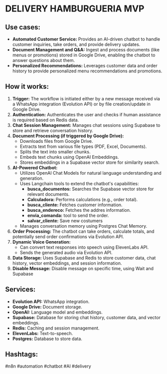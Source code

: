 # DELIVERY HAMBURGUERIA MVP

## Use cases:

- **Automated Customer Service:** Provides an AI-driven chatbot to handle customer inquiries, take orders, and provide delivery updates.
- **Document Management and Q\&A:** Ingest and process documents (like menus or promotions) stored in Google Drive, enabling the chatbot to answer questions about them.
- **Personalized Recommendations:** Leverages customer data and order history to provide personalized menu recommendations and promotions.

## How it works:

1.  **Trigger:** The workflow is initiated either by a new message received via a WhatsApp integration (Evolution API) or by file creation/update in Google Drive.
2.  **Authentication:** Authenticates the user and checks if human assistance is required based on Redis data.
3.  **Chat Session Management:** Manages chat sessions using Supabase to store and retrieve conversation history.
4.  **Document Processing (if triggered by Google Drive):**
    *   Downloads files from Google Drive.
    *   Extracts text from various file types (PDF, Excel, Documents).
    *   Splits the text into smaller chunks.
    *   Embeds text chunks using OpenAI Embeddings.
    *   Stores embeddings in a Supabase vector store for similarity search.
5.  **AI-Powered Chatbot:**
    *   Utilizes OpenAI Chat Models for natural language understanding and generation.
    *   Uses Langchain tools to extend the chatbot's capabilities:
        *   **busca\_documentos:** Searches the Supabase vector store for relevant documents.
        *   **Calculadora:** Performs calculations (e.g., order total).
        *   **busca\_cliente:** Fetches customer information.
        *   **busca\_endereco:** Fetches the addres information.
        *   **envia\_comanda:** tool to send the order.
	    *   **salvar\_cliente:** Save new costumers
    *   Manages conversation memory using Postgres Chat Memory.
6.  **Order Processing:** The chatbot can take orders, calculate totals, and potentially send order confirmations via Evolution API.
7.  **Dynamic Voice Generation:**
    *   Can convert text responses into speech using ElevenLabs API.
    *   Sends the generated audio via Evolution API.
8.  **Data Storage:** Uses Supabase and Redis to store customer data, chat history, vector embeddings, and session information.
9.  **Disable Message:** Disable message on specific time, using Wait and Supabase

## Services:

-   **Evolution API:** WhatsApp integration.
-   **Google Drive:** Document storage.
-   **OpenAI:** Language model and embeddings.
-   **Supabase:** Database for storing chat history, customer data, and vector embeddings.
-   **Redis:** Caching and session management.
-   **ElevenLabs:** Text-to-speech.
-   **Postgres:** Database to store data.

## Hashtags:

#n8n #automation #chatbot #AI #delivery
